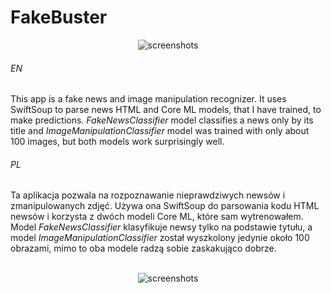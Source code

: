 # FakeBuster

<p align="center">
  <img src="https://user-images.githubusercontent.com/71329150/111035273-f090c380-8419-11eb-9871-76072806a5f7.png" alt="screenshots">
</p>

###### EN
This app is a fake news and image manipulation recognizer. It uses SwiftSoup to parse news HTML and Core ML models, that I have trained, to make predictions. <i>FakeNewsClassifier</i> model classifies a news only by its title and <i>ImageManipulationClassifier</i> model was trained with only about 100 images, but both models work surprisingly well. 

###### PL
Ta aplikacja pozwala na rozpoznawanie nieprawdziwych newsów i zmanipulowanych zdjęć. Używa ona SwiftSoup do parsowania kodu HTML newsów i korzysta z dwóch modeli Core ML, które sam wytrenowałem. Model <i>FakeNewsClassifier</i> klasyfikuje newsy tylko na podstawie tytułu, a model <i>ImageManipulationClassifier</i> został wyszkolony jedynie około 100 obrazami, mimo to oba modele radzą sobie zaskakująco dobrze.
<br><br>
<p align="center">
  <img src="https://user-images.githubusercontent.com/71329150/111035288-0900de00-841a-11eb-83ee-2ba6cd2bed5a.png" alt="screenshots">
</p>

